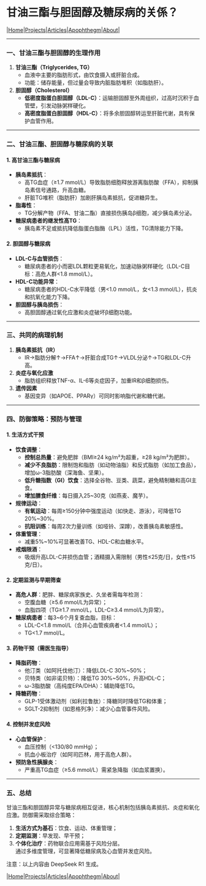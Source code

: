 # 甘油三酯与胆固醇及糖尿病的关係？

|[Home](/README.md)|[Projects](/projects.md)|[Articles](/articles.md)|[Apophthegm](/apophthegm.md)|[About](/about.md)|

---

### **一、甘油三酯与胆固醇的生理作用**
1. **甘油三酯（Triglycerides, TG）**  
   - 血液中主要的脂肪形式，由饮食摄入或肝脏合成。  
   - 功能：储存能量，但过量会导致内脏脂肪堆积（如脂肪肝）。  
2. **胆固醇（Cholesterol）**  
   - **低密度脂蛋白胆固醇（LDL-C）**：运输胆固醇至外周组织，过高时沉积于血管壁，引发动脉粥样硬化。  
   - **高密度脂蛋白胆固醇（HDL-C）**：将多余胆固醇转运至肝脏代谢，具有保护血管作用。

---

### **二、甘油三酯、胆固醇与糖尿病的关联**
#### **1. 高甘油三酯与糖尿病**
- **胰岛素抵抗**：  
  - 高TG血症（≥1.7 mmol/L）导致脂肪细胞释放游离脂肪酸（FFA），抑制胰岛素信号通路，升高血糖。  
  - 肝脏TG堆积（脂肪肝）加剧肝胰岛素抵抗，促进糖异生。  
- **脂毒性**：  
  - TG分解产物（FFA、甘油二酯）直接损伤胰岛β细胞，减少胰岛素分泌。  
- **糖尿病患者的继发性高TG**：  
  - 胰岛素不足或抵抗降低脂蛋白脂酶（LPL）活性，TG清除能力下降。

#### **2. 胆固醇与糖尿病**
- **LDL-C与血管损伤**：  
  - 糖尿病患者的小而密LDL颗粒更易氧化，加速动脉粥样硬化（LDL-C目标：高危人群<1.8 mmol/L）。  
- **HDL-C功能异常**：  
  - 糖尿病患者的HDL-C水平降低（男<1.0 mmol/L，女<1.3 mmol/L），抗炎和抗氧化能力下降。  
- **胆固醇与胰岛损伤**：  
  - 高胆固醇通过氧化应激和炎症破坏β细胞功能。

---

### **三、共同的病理机制**
1. **胰岛素抵抗（IR）**  
   - IR→脂肪分解↑→FFA↑→肝脏合成TG↑→VLDL分泌↑→TG和LDL-C升高。  
2. **炎症与氧化应激**  
   - 脂肪组织释放TNF-α、IL-6等炎症因子，加重IR和β细胞损伤。  
3. **遗传因素**  
   - 基因变异（如APOE、PPARγ）可同时影响脂代谢和糖代谢。

---

### **四、防御策略：预防与管理**
#### **1. 生活方式干预**
- **饮食调整**：  
  - **控制总热量**：避免肥胖（BMI≥24 kg/m²为超重，≥28 kg/m²为肥胖）。  
  - **减少不良脂肪**：限制饱和脂肪（如动物油脂）和反式脂肪（如加工食品），增加ω-3脂肪酸（深海鱼、坚果）。  
  - **低升糖指数（GI）饮食**：选择全谷物、豆类、蔬菜，避免精制糖和高GI主食。  
  - **增加膳食纤维**：每日摄入25~30克（如燕麦、魔芋）。  
- **规律运动**：  
  - **有氧运动**：每周≥150分钟中强度运动（如快走、游泳），可降低TG 20%~30%。  
  - **抗阻训练**：每周2次力量训练（如哑铃、深蹲），改善胰岛素敏感性。  
- **体重管理**：  
  - 减重5%~10%可显著改善TG、HDL-C和血糖水平。  
- **戒烟限酒**：  
  - 吸烟升高LDL-C并损伤血管；酒精摄入需限制（男性≤25克/日，女性≤15克/日）。

#### **2. 定期监测与早期筛查**
- **高危人群**：肥胖、糖尿病家族史、久坐者需每年检测：  
  - 空腹血糖（≥5.6 mmol/L为异常）；  
  - 血脂四项（TG≥1.7 mmol/L，LDL-C≥3.4 mmol/L为异常）。  
- **糖尿病患者**：每3~6个月复查血脂，目标：  
  - LDL-C<1.8 mmol/L（合并心血管疾病者<1.4 mmol/L）；  
  - TG<1.7 mmol/L。

#### **3. 药物干预（需医生指导）**
- **降脂药物**：  
  - 他汀类（如阿托伐他汀）：降低LDL-C 30%~50%；  
  - 贝特类（如非诺贝特）：降低TG 30%~50%，升高HDL-C；  
  - ω-3脂肪酸（高纯度EPA/DHA）：辅助降低TG。  
- **降糖药物**：  
  - GLP-1受体激动剂（如利拉鲁肽）：降糖同时降低TG和体重；  
  - SGLT-2抑制剂（如恩格列净）：减少心血管事件风险。

#### **4. 控制并发症风险**
- **心血管保护**：  
  - 血压控制（<130/80 mmHg）；  
  - 抗血小板治疗（如阿司匹林，用于高危人群）。  
- **预防急性胰腺炎**：  
  - 严重高TG血症（≥5.6 mmol/L）需紧急降脂（如血浆置换）。

---

### **五、总结**
甘油三酯和胆固醇异常与糖尿病相互促进，核心机制包括胰岛素抵抗、炎症和氧化应激。防御需采取综合策略：  
1. **生活方式为基石**：饮食、运动、体重管理；  
2. **定期监测**：早发现、早干预；  
3. **个体化治疗**：药物联合应用需基于风险分层。  
通过多维度管理，可显著降低糖尿病及心血管并发症风险。

注意：以上内容由 DeepSeek R1 生成。

|[Home](/README.md)|[Projects](/projects.md)|[Articles](/articles.md)|[Apophthegm](/apophthegm.md)|[About](/about.md)|

